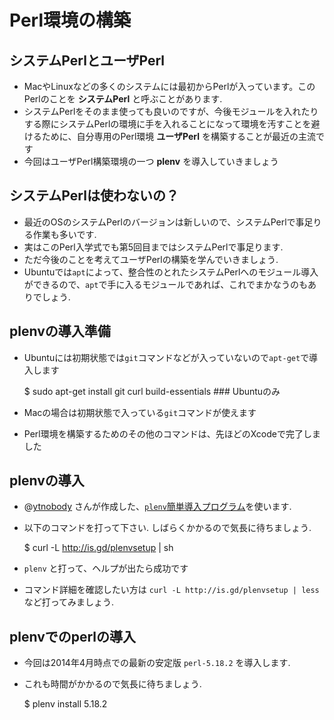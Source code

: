 # Perl環境の構築

## システムPerlとユーザPerl
- MacやLinuxなどの多くのシステムには最初からPerlが入っています。このPerlのことを **システムPerl** と呼ぶことがあります.
- システムPerlをそのまま使っても良いのですが、今後モジュールを入れたりする際にシステムPerlの環境に手を入れることになって環境を汚すことを避けるために、自分専用のPerl環境 **ユーザPerl** を構築することが最近の主流です
- 今回はユーザPerl構築環境の一つ **plenv** を導入していきましょう

## システムPerlは使わないの？
- 最近のOSのシステムPerlのバージョンは新しいので、システムPerlで事足りる作業も多いです.
- 実はこのPerl入学式でも第5回目まではシステムPerlで事足ります.
- ただ今後のことを考えてユーザPerlの構築を学んでいきましょう.
- Ubuntuでは`apt`によって、整合性のとれたシステムPerlへのモジュール導入ができるので、`apt`で手に入るモジュールであれば、これでまかなうのもありでしょう.

## plenvの導入準備
- Ubuntuには初期状態では`git`コマンドなどが入っていないので`apt-get`で導入します

    $ sudo apt-get install git curl build-essentials ### Ubuntuのみ

- Macの場合は初期状態で入っている`git`コマンドが使えます
- Perl環境を構築するためのその他のコマンドは、先ほどのXcodeで完了しました

## plenvの導入

- @[ytnobody](https://twitter.com/ytnobody) さんが作成した、[`plenv`簡単導入プログラム](http://yellowstore.blogspot.jp/2013/05/plenvrbenv.html)を使います.
- 以下のコマンドを打って下さい. しばらくかかるので気長に待ちましょう.

    $ curl -L http://is.gd/plenvsetup | sh

- `plenv` と打って、ヘルプが出たら成功です
- コマンド詳細を確認したい方は `curl -L http://is.gd/plenvsetup | less` など打ってみましょう.

## plenvでのperlの導入
- 今回は2014年4月時点での最新の安定版 `perl-5.18.2` を導入します.
- これも時間がかかるので気長に待ちましょう.

    $ plenv install 5.18.2


